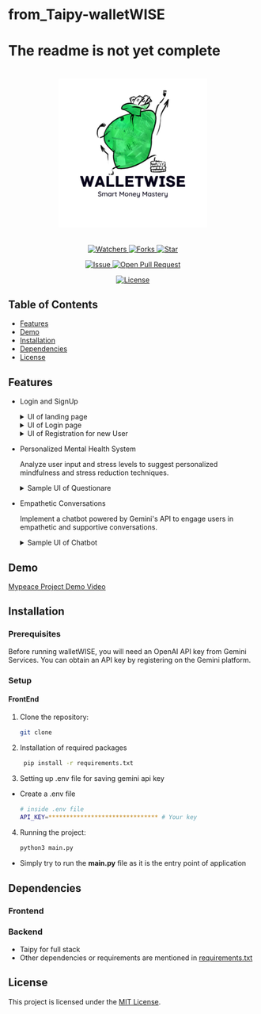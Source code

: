 # from_Taipy-walletWISE

# The readme is not yet complete 

# <p align="center"><img src="https://github.com/Ujj1225/from_Taipy-walletWISE/blob/main/assets/wallet_wise_logo.jpg" width=300 /></p>


<p align="center">
    <p align="center">
        <a href="https://github.com/Ujj1225/from_Taipy-walletWISE" target="blank">
            <img src="https://img.shields.io/github/watchers/Rajendrakhanal/MyPeace?style=for-the-badge&logo=appveyor" alt="Watchers"/>
        </a>
        <a href="https://github.com/Ujj1225/from_Taipy-walletWISE/fork" target="blank">
            <img src="https://img.shields.io/github/forks/Rajendrakhanal/MyPeace?style=for-the-badge&logo=appveyor" alt="Forks"/>
        </a>
        <a href="https://github.com/Ujj1225/from_Taipy-walletWISE/stargazers" target="blank">
            <img src="https://img.shields.io/github/stars/Rajendrakhanal/MyPeace?style=for-the-badge&logo=appveyor" alt="Star"/>
        </a>
    </p>
    <p align="center">
        <a href="https://github.com/Ujj1225/from_Taipy-walletWISE/issues" target="blank">
            <img src="https://img.shields.io/github/issues/Rajendrakhanal/MyPeace?style=for-the-badge&logo=appveyor" alt="Issue"/>
        </a>
        <a href="https://github.com/Ujj1225/from_Taipy-walletWISE/pulls" target="blank">
            <img src="https://img.shields.io/github/issues-pr/Rajendrakhanal/MyPeace?style=for-the-badge&logo=appveyor" alt="Open Pull Request"/>
        </a>
    </p>
    <p align="center">
        <a href="https://github.com/Ujj1225/from_Taipy-walletWISE/blob/master/LICENSE" target="blank">
            <img src="https://img.shields.io/github/license/Rajendrakhanal/MyPeace?style=for-the-badge&logo=appveyor" alt="License" />
        </a>
    </p>
</p>

<p align="center">
</p>

## Table of Contents

- [Features](#features)
- [Demo](#demo)
- [Installation](#installation)
- [Dependencies](#dependencies)
- [License](#license)

## Features

- Login and SignUp
  <details>
    <summary> UI of landing page </summary>
    <img src="https://github.com/Rajendrakhanal/MyPeace/assets/95162952/08bdfcb1-861a-451c-b69e-60c24b4fc0a4" width=750/>
  </details>

  <details>
    <summary> UI of Login page</summary>
    <img src="https://github.com/Rajendrakhanal/MyPeace/assets/95162952/0c7856f7-5bca-4145-8597-3818e294c58c" width=750/>
  </details>

  <details>
    <summary>UI of Registration for new User </summary>
    <img src="https://github.com/Rajendrakhanal/MyPeace/assets/95162952/bebba8dd-1456-4b7a-ae96-cc0ae499474f" width=750/>
  </details>

- Personalized Mental Health System

  Analyze user input and stress levels to suggest personalized mindfulness and stress reduction techniques.
  <details>
    <summary> Sample UI of Questionare</summary>
    <img src="https://github.com/Rajendrakhanal/MyPeace/assets/95162952/ea58c3a8-bcb4-4037-8bf0-4680e673e6e7" width=750/>
  </details>
- Empathetic Conversations

    Implement a chatbot powered by Gemini's API to engage users in empathetic and supportive conversations.
  <details>
    <summary> Sample UI of Chatbot</summary>
    <img src="https://github.com/Rajendrakhanal/MyPeace/assets/95162952/d4fc2cf7-a1d4-4a0a-a655-917d2e039ef4" width=750/>
  </details>

## Demo


[Mypeace Project Demo Video](https://github.com/Rajendrakhanal/MyPeace/assets/95162952/ce006bc1-abac-4273-b8da-c56c5b1a9b38)


## Installation

### Prerequisites

Before running walletWISE, you will need an OpenAI API key from Gemini Services. You can obtain an API key by registering on the Gemini platform.

### Setup

#### FrontEnd

1. Clone the repository:

   ```bash
   git clone 
   ```

2. Installation of required packages

   ```bash
    pip install -r requirements.txt
   ```

3. Setting up .env file for saving gemini api key

  - Create a .env file 
    
    ```bash 
    # inside .env file
    API_KEY=******************************* # Your key 
    ```

4. Running the project:

   ```bash
   python3 main.py
   ```
  - Simply try to run the **main.py** file as it is the entry point of application


## Dependencies

### Frontend
### Backend
- Taipy for full stack
- Other dependencies or requirements are mentioned in [requirements.txt](/requirements.txt)


## License

This project is licensed under the [MIT License](/LICENSE).
